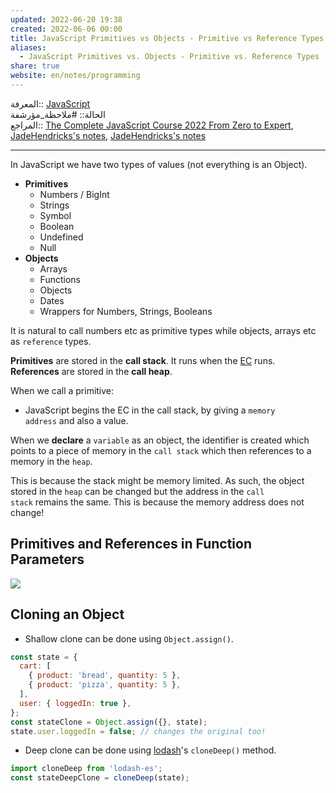 ```yaml
---  
updated: 2022-06-20 19:38  
created: 2022-06-06 00:00  
title: JavaScript Primitives vs Objects - Primitive vs Reference Types  
aliases:  
  - JavaScript Primitives vs. Objects - Primitive vs. Reference Types  
share: true  
website: en/notes/programming  
---  
```

  
المعرفة:: [JavaScript](JavaScript)  
الحالة:: #ملاحظة_مؤرشفة  
المراجع:: [The Complete JavaScript Course 2022 From Zero to Expert](The%20Complete%20JavaScript%20Course%202022%20From%20Zero%20to%20Expert), [JadeHendricks's notes](https://github.com/syahshiimi/second-brain/blob/a6bbf926dc6a391717c005c47e7f5b6a5e9327d9/05%20Learning/00%20JavaScript/202107101935%20JavaScript%20Data%20Types.md), [JadeHendricks's notes](https://github.com/JadeHendricks/the-complete-javascript-course-2019/blob/9f805e5d4e3ca73a628eb2b51d22690928ec565c/How%20Javascript%20Works/How%20Javascript%20Works.txt)  
  
---  
  
In JavaScript we have two types of values (not everything is an Object).  
  
- **Primitives**  
  - Numbers / BigInt  
  - Strings  
  - Symbol  
  - Boolean  
  - Undefined  
  - Null  
- **Objects**  
  - Arrays  
  - Functions  
  - Objects  
  - Dates  
  - Wrappers for Numbers, Strings, Booleans  
  
It is natural to call numbers etc as primitive types while objects, arrays etc as `reference` types.  
  
**Primitives** are stored in the **call stack**. It runs when the [EC](,%20JavaScript%20Execution%20Context%20and%20Call%20Stack#Execution%20Context%20In%20Detail) runs. **References** are stored in the **call heap**.  
  
When we call a primitive:  
  
- JavaScript begins the EC in the call stack, by giving a `memory address` and also a value.  
  
When we **declare** a `variable` as an object, the identifier is created which points to a piece of memory in the `call stack` which then references to a memory in the `heap`.  
  
This is because the stack might be memory limited. As such, the object stored in the `heap` can be changed but the address in the `call stack` remains the same. This is because the memory address does not change!  
  
## Primitives and References in Function Parameters  
  
![](,%20JavaScript%20Functions#How%20passing%20function%20arguments%20work)  
  
## Cloning an Object  
  
- Shallow clone can be done using `Object.assign()`.  
  
```js  
const state = {  
  cart: [  
    { product: 'bread', quantity: 5 },  
    { product: 'pizza', quantity: 5 },  
  ],  
  user: { loggedIn: true },  
};  
const stateClone = Object.assign({}, state);  
state.user.loggedIn = false; // changes the original too!  
```  
  
- Deep clone can be done using [lodash](https://lodash.com/)'s `cloneDeep()` method.  
```js  
import cloneDeep from 'lodash-es';  
const stateDeepClone = cloneDeep(state);  
```  
